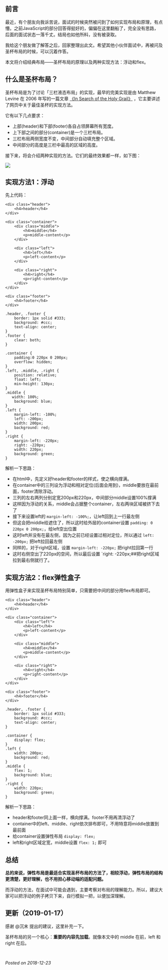 ## 前言

最近，有个朋友向我诉苦说，面试的时候突然被问到了如何实现布局和原理，有点懵。之前JavaScript的部分回答得挺好的，偏偏在这里翻船了，完全没有思路，后面的面试状态一落千丈。结局也如他所料，没有被录取。

我给这个朋友做了解答之后，回家整理出此文。希望其他小伙伴面试中，再被问及圣杯布局的时候，可以沉着作答。

本文将介绍经典布局——圣杯布局的原理以及两种实现方法：浮动和flex。

## 什么是圣杯布局？

圣杯布局是为了讨论「三栏液态布局」的实现，最早的完美实现是由 Matthew Levine 在 2006 年写的一篇文章 [《In Search of the Holy Grail》](https://alistapart.com/article/holygrail) ，它主要讲述了网页中关于最佳圣杯的实现方法。

它有以下几点要求：
 - 上部(header)和下部(footer)各自占领屏幕所有宽度。
 - 上下部之间的部分(container)是一个三栏布局。
 - 三栏布局两侧宽度不变，中间部分自动填充整个区域。
 - 中间部分的高度是三栏中最高的区域的高度。

接下来，将会介绍两种实现的方法。它们的最终效果都一样，如下图：


![](https://user-gold-cdn.xitu.io/2019/1/12/1683fe12724ff13b?w=800&h=183&f=png&s=12553)

## 实现方法1：浮动

先上代码：

```
<div class="header">
    <h4>header</h4>
</div>

<div class="container">
    <div class="middle">
        <h4>middle</h4>
        <p>middle-content</p>
    </div>

    <div class="left">
        <h4>left</h4>
        <p>left-content</p>
    </div>

    <div class="right">
        <h4>right</h4>
        <p>right-content</p>
    </div>
</div>

<div class="footer">
    <h4>footer</h4>
</div>
```
```
.header, .footer {
    border: 1px solid #333;
    background: #ccc;
    text-align: center;
}
.footer {
    clear: both;
}

.container {
    padding:0 220px 0 200px;
    overflow: hidden;
}
.left, .middle, .right {
    position: relative;
    float: left;
    min-height: 130px;
}
.middle {
   width: 100%;
    background: blue;
}
.left {
    margin-left: -100%;
    left: -200px;
    width: 200px;
    background: red;
}
.right {
    margin-left: -220px;
    right: -220px;
    width: 220px;
    background: green;
}
```

解析一下思路：
 - 在html中，先定义好header和footer的样式，使之横向撑满。
 - 在container中的三列设为浮动和相对定位(后面会用到)，middle要放在最前面，footer清除浮动。
 - 三列的左右两列分别定宽200px和220px，中间部分middle设置100%撑满
 - 这样因为浮动的关系，middle会占据整个container，左右两块区域被挤下去了
 - 接下来设置left的 `margin-left: -100%;`，让left回到上一行最左侧
 - 但这会把middle给遮住了，所以这时给外层的container设置 `padding: 0 220px 0 200px;`，给left空出位置
 - 这时left并没有在最左侧，因为之前已经设置过相对定位，所以通过 `left: -200px;` 把left拉回最左侧
 - 同样的，对于right区域，设置 `margin-left: -220px;` 把right拉回第一行
 - 这时右侧空出了220px的空间，所以最后设置 `right: -220px;##把right区域拉到最右侧就行了。

## 实现方法2：flex弹性盒子

用弹性盒子来实现圣杯布局特别简单，只需要把中间的部分用flex布局即可。

```
<div class="header">
    <h4>header</h4>
</div>

<div class="container">
    <div class="left">
        <h4>left</h4>
        <p>left-content</p>
    </div>

    <div class="middle">
        <h4>middle</h4>
        <p>middle-content</p>
    </div>

    <div class="right">
        <h4>right</h4>
        <p>right-content</p>
    </div>
</div>

<div class="footer">
    <h4>footer</h4>
</div>
```

```
.header, .footer {
    border: 1px solid #333;
    background: #ccc;
    text-align: center;
}

.container {
    display: flex;
}
.left {
    width: 200px;
    background: red;
}
.middle {
    flex: 1;
    background: blue;
}
.right {
    width: 220px;
    background: green;
}
```

解析一下思路：

 - header和footer同上面一样，横向撑满。footer不用再清浮动了
 - container中的left、middle、right依次排布即可，不用特意将middle放置到最前面
 - 给container设置弹性布局 `display: flex;`
 - left和right区域定宽，middle设置 `flex: 1;` 即可

## 总结

**总的来说，弹性布局是最适合实现圣杯布局的方法了，相较浮动，弹性布局的结构更清楚，更好理解，也不用担心移动端的适配问题。**

而浮动的方法，在面试中可能会遇到，主要考察对布局的理解能力。所以，建议大家可以把浮动的例子拷贝下来，自行模拟一把，以便加深理解。

## 更新（2019-01-17）
感谢 @沉末 提出的建议，这里补充一下。

圣杯布局的另一个核心：**重要的内容先加载**。就像本文中的 middle 在前，left 和 right 在后。

&nbsp;

*Posted on 2018-12-23*
